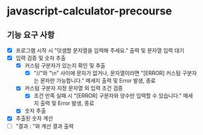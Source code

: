 # javascript-calculator-precourse

## 기능 요구 사항
- [x] 프로그램 시작 시 "덧셈할 문자열을 입력해 주세요." 출력 및 문자열 입력 대기
- [x] 입력 검증 및 숫자 추출
  - [x] 커스텀 구분자가 있는지 확인 및 추출
    - [x] "//"와 "\n" 사이에 문자가 없거나, 문자열이라면 "[ERROR] 커스텀 구분자는 문자만 가능합니다." 메세지 출력 및 Error 발생, 종료
  - [x] 커스텀 구분자 지정 문자열 외 입력 조건 검증
    - [x] 조건 만족 실패 시 "[ERROR] 구분자와 양수만 입력할 수 있습니다." 메세지 출력 및 Error 발생, 종료
  - [x] 숫자 추출
- [x] 추출된 숫자 계산
- [ ] "결과 : "와 계산 결과 출력